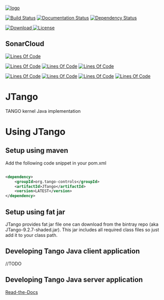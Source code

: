[![logo](http://www.tango-controls.org/static/tango/img/logo_tangocontrols.png)](http://www.tango-controls.org)



[![Build Status](https://travis-ci.org/tango-controls/JTango.svg?branch=jtango-9-lts)](https://travis-ci.org/tango-controls/JTango)
[![Documentation Status](https://readthedocs.org/projects/jtango/badge/?version=jtango-9-lts)](http://jtango.readthedocs.io/en/jtango-9-lts/?badge=jtango-9-lts)
[![Dependency Status](https://www.versioneye.com/user/projects/592bf58aa8a056006137f4ba/badge.svg)](https://www.versioneye.com/user/projects/592bf58aa8a056006137f4ba)

[![Download](https://api.bintray.com/packages/tango-controls/generic/JTango-9-LTS/images/download.svg) ](https://bintray.com/tango-controls/generic/JTango-9-LTS/_latestVersion)
[![License](https://img.shields.io/badge/license-LGPL--3.0-blue.svg)](https://github.com/tango-controls/JTango/blob/jtango-9-lts/LICENSE)

## SonarCloud

[![Lines Of Code](https://sonarcloud.io/api/badges/gate?key=org.tango-controls:JTango-root:jtango-9-lts)](https://sonarcloud.io/dashboard?id=org.tango-controls%3AJTango-root%3Ajtango-9-lts)

[![Lines Of Code](https://sonarcloud.io/api/badges/measure?key=org.tango-controls:JTango-root:jtango-9-lts&metric=ncloc)](https://sonarcloud.io/dashboard?id=org.tango-controls%3AJTango-root%3Ajtango-9-lts)
[![Lines Of Code](https://sonarcloud.io/api/badges/measure?key=org.tango-controls:JTango-root:jtango-9-lts&metric=coverage)](https://sonarcloud.io/dashboard?id=org.tango-controls%3AJTango-root%3Ajtango-9-lts)
[![Lines Of Code](https://sonarcloud.io/api/badges/measure?key=org.tango-controls:JTango-root:jtango-9-lts&metric=sqale_debt_ratio)](https://sonarcloud.io/dashboard?id=org.tango-controls%3AJTango-root%3Ajtango-9-lts)

[![Lines Of Code](https://sonarcloud.io/api/badges/measure?key=org.tango-controls:JTango-root:jtango-9-lts&metric=bugs)](https://sonarcloud.io/dashboard?id=org.tango-controls%3AJTango-root%3Ajtango-9-lts)
[![Lines Of Code](https://sonarcloud.io/api/badges/measure?key=org.tango-controls:JTango-root:jtango-9-lts&metric=vulnerabilities)](https://sonarcloud.io/dashboard?id=org.tango-controls%3AJTango-root%3Ajtango-9-lts)
[![Lines Of Code](https://sonarcloud.io/api/badges/measure?key=org.tango-controls:JTango-root:jtango-9-lts&metric=code_smells)](https://sonarcloud.io/dashboard?id=org.tango-controls%3AJTango-root%3Ajtango-9-lts)
[![Lines Of Code](https://sonarcloud.io/api/badges/measure?key=org.tango-controls:JTango-root:jtango-9-lts&metric=duplicated_lines_density)](https://sonarcloud.io/dashboard?id=org.tango-controls%3AJTango-root%3Ajtango-9-lts)

# JTango

TANGO kernel Java implementation

# Using JTango

## Setup using maven

Add the following code snippet in your pom.xml


```xml

<dependency>
    <groupId>org.tango-controls</groupId>
    <artifactId>JTango</artifactId>
    <version>LATEST</version>
</dependency>

```

## Setup using fat jar

JTango provides fat jar file one can download from the bintray repo (aka JTango-9.2.7-shaded.jar). This jar includes all required class files so just add it to your class path.

## Developing Tango Java client application

//TODO

## Developing Tango Java server application

[Read-the-Docs](http://tango-controls.readthedocs.io/en/latest/java-server-guide/index.html)
